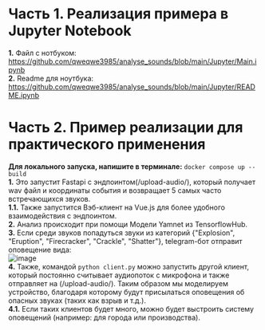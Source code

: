 # Часть 1. Реализация примера в Jupyter Notebook
 **1.** Файл с нотбуком: https://github.com/qweqwe3985/analyse_sounds/blob/main/Jupyter/Main.ipynb <br/>
 **2.** Readme для ноутбука: https://github.com/qweqwe3985/analyse_sounds/blob/main/Jupyter/README.ipynb
    
# Часть 2. Пример реализации для практического применения

**Для локального запуска, напишите в терминале:**
``docker compose up --build``<br/>
**1.** Это запустит Fastapi с эндпоинтом(/upload-audio/), который получает wav файл и координаты события и возвращает 5 самых часто встречающихся звуков.<br/>
  **1.1.** Также запустится Вэб-клиент на Vue.js для более удобного взаимодействия с эндпоинтом.<br/>
**2.** Анализ происходит при помощи Модели Yamnet из TensorflowHub.<br/>
**3.** Если среди звуков попадуться звуки из категорий {"Explosion", "Eruption", "Firecracker", "Crackle", "Shatter"}, telegram-бот отправит оповещение вида: <br/>
![image](https://github.com/user-attachments/assets/242f0df1-8197-4a9d-ba1e-8246162b7b52)<br/>
**4.** Также, командой ``python client.py`` можно запустить другой клиент, который постоянно считывает аудиопоток с микрофона и также отправляет на (/upload-audio/). Таким образом мы моделируем устройство, благодаря которому будут присылаться оповещения об опасных звуках (таких как взрыв и т.д.).<br/>
  **4.1.** Если таких клиентов будет много, можно будет выстроить систему оповещений (например: для города или производства).


